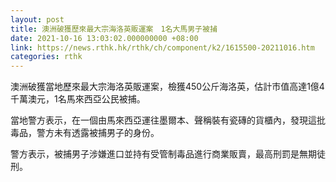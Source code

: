 ```yaml
---
layout: post
title: 澳洲破獲歷來最大宗海洛英販運案　1名大馬男子被捕
date: 2021-10-16 13:03:02.000000000 +08:00
link: https://news.rthk.hk/rthk/ch/component/k2/1615500-20211016.htm
categories: rthk
---
```


澳洲破獲當地歷來最大宗海洛英販運案，檢獲450公斤海洛英，估計市值高達1億4千萬澳元，1名馬來西亞公民被捕。

當地警方表示，在一個由馬來西亞運往墨爾本、聲稱裝有瓷磚的貨櫃內，發現這批毒品，警方未有透露被捕男子的身份。

警方表示，被捕男子涉嫌進口並持有受管制毒品進行商業販賣，最高刑罰是無期徒刑。
